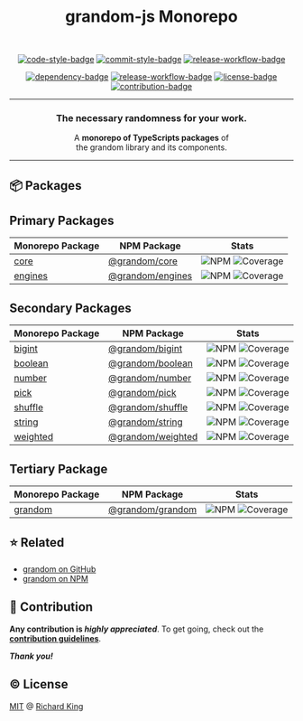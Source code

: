 <h1 align="center">
  grandom-js Monorepo
</h1>

<br />

<!-- Badges - 1st row -->
<p align="center">
  <!-- Code style badge -->
  <a href="https://www.npmjs.com/package/ts-standard"><img src="https://img.shields.io/badge/Code-TS--Standard-3178C6.svg?logo=typescript&logoColor=white" alt="code-style-badge"></a>
  <!-- Commit style badge -->
  <a href="https://github.com/semantic-release/semantic-release/blob/master/CONTRIBUTING.md#commit-message-guidelines"><img src="https://img.shields.io/badge/Commit-Conventional_Commits-EF7B4D.svg?logo=git&logoColor=white" alt="commit-style-badge"></a>
  <!-- Release workflow badge -->
  <a href="https://semantic-release.gitbook.io/semantic-release"><img src="https://img.shields.io/badge/Release-Semantic_Release-ED2B88.svg?logo=semanticweb&logoColor=white" alt="release-workflow-badge"></a>    
</p>

<!-- Badges - 2nd row -->
<p align="center">
  <!-- Dependency badge -->
  <a href="https://github.com/grandom-library/grandom-js/pulls?q=is%3Apr+is%3Aopen+label%3Asecurity"><img src="https://img.shields.io/badge/Dependencies-✔-brightgreen.svg?logo=dependabot" alt="dependency-badge"></a>
  <!-- Security badge -->
  <a href="https://socket.dev/dashboard/org/gh/grandom-library/repo/grandom-js"><img src="https://img.shields.io/badge/Security-✔-brightgreen.svg?logo=auth0&logoColor=white" alt="release-workflow-badge"></a>
  <!-- License badge -->
  <a href="https://github.com/grandom-library/grandom-js/blob/main/LICENSE"><img src="https://img.shields.io/badge/License-MIT-brightgreen.svg?logo=github" alt="license-badge"></a>
  <!-- Contribution badge -->
  <a href="https://github.com/grandom-library/grandom-js/blob/main/.github/CONTRIBUTING.md"><img src="https://img.shields.io/badge/PRs-Welcome!-brightgreen.svg?logo=git&logoColor=white" alt="contribution-badge"></a>
</p>

---

<h3 align="center">
  The necessary randomness for your work.
</h3>

<p align="center">
  A <b>monorepo of TypeScripts packages</b> of<br/> the grandom library and its components.
</p>

---

## 📦 Packages

## Primary Packages

| Monorepo Package | NPM Package | Stats |
| ---------------- | ----------- | ----- |
| [core][url-gh-core] | [@grandom/core][url-npm-core] | ![NPM][url-b-core-ver] ![Coverage][url-b-core-cov]
| [engines][url-gh-engines] | [@grandom/engines][url-npm-engines] | ![NPM][url-b-engines-ver] ![Coverage][url-b-engines-cov]

## Secondary Packages

| Monorepo Package | NPM Package | Stats |
| ---------------- | ----------- | ----- |
| [bigint][url-gh-bigint] | [@grandom/bigint][url-npm-bigint] | ![NPM][url-b-bigint-ver] ![Coverage][url-b-bigint-cov]
| [boolean][url-gh-boolean] | [@grandom/boolean][url-npm-boolean] | ![NPM][url-b-boolean-ver] ![Coverage][url-b-boolean-cov]
| [number][url-gh-number] | [@grandom/number][url-npm-number] | ![NPM][url-b-number-ver] ![Coverage][url-b-number-cov]
| [pick][url-gh-pick] | [@grandom/pick][url-npm-pick] | ![NPM][url-b-pick-ver] ![Coverage][url-b-pick-cov]
| [shuffle][url-gh-shuffle] | [@grandom/shuffle][url-npm-shuffle] | ![NPM][url-b-shuffle-ver] ![Coverage][url-b-shuffle-cov]
| [string][url-gh-string] | [@grandom/string][url-npm-string] | ![NPM][url-b-string-ver] ![Coverage][url-b-string-cov]
| [weighted][url-gh-weighted] | [@grandom/weighted][url-npm-weighted] | ![NPM][url-b-weighted-ver] ![Coverage][url-b-weighted-cov]

## Tertiary Package

| Monorepo Package | NPM Package | Stats |
| ---------------- | ----------- | ----- |
| [grandom][url-gh-grandom] | [@grandom/grandom][url-npm-grandom] | ![NPM][url-b-grandom-ver] ![Coverage][url-b-grandom-cov]

## ⭐ Related

- [grandom on GitHub](https://github.com/grandom-library)
- [grandom on NPM](https://www.npmjs.com/search?q=keywords:grandom)

## 🍻 Contribution

**Any contribution is ***highly appreciated*****. To get going, check out the [**contribution guidelines**][url-contrib-doc].

***Thank you!***

## ©️ License

[MIT][url-license-doc] @ [Richard King](https://richrdkng.com)

<!--- References =============================================================================== -->

<!--- URLs -->
[url-license-doc]: https://github.com/grandom-library/grandom-js/blob/main/LICENSE
[url-contrib-doc]: https://github.com/grandom-library/grandom-js/blob/main/.github/CONTRIBUTING.md

<!-- Primary packages -->
[url-gh-core]: https://github.com/grandom-library/grandom-js/tree/main/packages/core
[url-npm-core]: https://www.npmjs.com/package/@grandom/core
[url-b-core-ver]: https://img.shields.io/npm/v/%40grandom/core?color=brightgreen&logo=npm
[url-b-core-cov]: https://img.shields.io/codecov/c/github/intradoc/intradoc?logo=codecov

[url-gh-engines]: https://github.com/grandom-library/grandom-js/tree/main/packages/engines
[url-npm-engines]: https://www.npmjs.com/package/@grandom/engines
[url-b-engines-ver]: https://img.shields.io/npm/v/%40grandom/engines?color=brightgreen&logo=npm
[url-b-engines-cov]: https://img.shields.io/codecov/c/github/intradoc/intradoc?logo=codecov

<!--- Secondary Packages -->
[url-gh-bigint]: https://github.com/grandom-library/grandom-js/tree/main/packages/bigint
[url-npm-bigint]: https://www.npmjs.com/package/@grandom/bigint
[url-b-bigint-ver]: https://img.shields.io/npm/v/%40grandom/bigint?color=brightgreen&logo=npm
[url-b-bigint-cov]: https://img.shields.io/codecov/c/github/intradoc/intradoc?logo=codecov

[url-gh-boolean]: https://github.com/grandom-library/grandom-js/tree/main/packages/boolean
[url-npm-boolean]: https://www.npmjs.com/package/@grandom/boolean
[url-b-boolean-ver]: https://img.shields.io/npm/v/%40grandom/boolean?color=brightgreen&logo=npm
[url-b-boolean-cov]: https://img.shields.io/codecov/c/github/intradoc/intradoc?logo=codecov

[url-gh-number]: https://github.com/grandom-library/grandom-js/tree/main/packages/number
[url-npm-number]: https://www.npmjs.com/package/@grandom/number
[url-b-number-ver]: https://img.shields.io/npm/v/%40grandom/number?color=brightgreen&logo=npm
[url-b-number-cov]: https://img.shields.io/codecov/c/github/intradoc/intradoc?logo=codecov

[url-gh-pick]: https://github.com/grandom-library/grandom-js/tree/main/packages/pick
[url-npm-pick]: https://www.npmjs.com/package/@grandom/pick
[url-b-pick-ver]: https://img.shields.io/npm/v/%40grandom/pick?color=brightgreen&logo=npm
[url-b-pick-cov]: https://img.shields.io/codecov/c/github/intradoc/intradoc?logo=codecov

[url-gh-shuffle]: https://github.com/grandom-library/grandom-js/tree/main/packages/shuffle
[url-npm-shuffle]: https://www.npmjs.com/package/@grandom/shuffle
[url-b-shuffle-ver]: https://img.shields.io/npm/v/%40grandom/shuffle?color=brightgreen&logo=npm
[url-b-shuffle-cov]: https://img.shields.io/codecov/c/github/intradoc/intradoc?logo=codecov

[url-gh-string]: https://github.com/grandom-library/grandom-js/tree/main/packages/string
[url-npm-string]: https://www.npmjs.com/package/@grandom/string
[url-b-string-ver]: https://img.shields.io/npm/v/%40grandom/string?color=brightgreen&logo=npm
[url-b-string-cov]: https://img.shields.io/codecov/c/github/intradoc/intradoc?logo=codecov

[url-gh-weighted]: https://github.com/grandom-library/grandom-js/tree/main/packages/weighted
[url-npm-weighted]: https://www.npmjs.com/package/@grandom/weighted
[url-b-weighted-ver]: https://img.shields.io/npm/v/%40grandom/weighted?color=brightgreen&logo=npm
[url-b-weighted-cov]: https://img.shields.io/codecov/c/github/intradoc/intradoc?logo=codecov

<!--- Tertiary Package -->
[url-gh-grandom]: https://github.com/grandom-library/grandom-js/tree/main/packages/grandom
[url-npm-grandom]: https://www.npmjs.com/package/grandom
[url-b-grandom-ver]: https://img.shields.io/npm/v/grandom?color=brightgreen&logo=npm
[url-b-grandom-cov]: https://img.shields.io/codecov/c/github/intradoc/intradoc?logo=codecov
